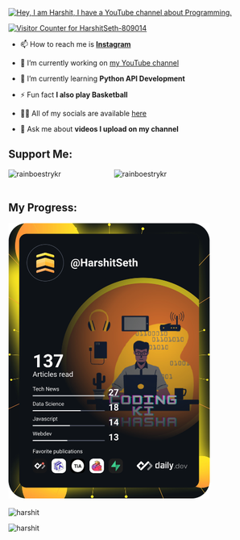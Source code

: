 [![Hey, I am Harshit, I have a YouTube channel about Programming.](https://pimp-my-readme.webapp.io/pimp-my-readme/wavy-banner?subtitle=I%20have%20a%20YouTube%20channel%20about%20Programming.&title=Hey%2C%20I%20am%20Harshit)](https://bit.ly/33XPWSS)

[![Visitor Counter for HarshitSeth-809014](https://pimp-my-readme.webapp.io/pimp-my-readme/visitor-counter?page=HarshitSeth-809014)](https://pimp-my-readme.webapp.io)

- 📫 How to reach me is **[Instagram](https://bit.ly/3FYEtj8)**

- 🔭 I’m currently working on [my YouTube channel](https://bit.ly/33XPWSS)

- 🌱 I’m currently learning **Python API Development**

- ⚡ Fun fact **I also play Basketball**

- 👨‍💻 All of my socials are available [here](https://ayo.so/abhiraj)

- 💬 Ask me about **videos I upload on my channel**

## Support Me:
<p><a href="https://www.buymeacoffee.com/codingkibhasha"> <img align="left" src="https://cdn.buymeacoffee.com/buttons/v2/default-yellow.png" height="50" width="210" alt="rainboestrykr" /></a></p>
<p><a href="https://www.patreon.com/codingkibhasha"> <img align="left" src="https://c5.patreon.com/external/logo/become_a_patron_button.png" height="50" width="210" alt="rainboestrykr" /></a></p>
<br/><br/>

## My Progress:
<a href="https://app.daily.dev/HarshitSeth"><img src="https://github.com/HarshitSeth-809014/HarshitSeth-809014/blob/main/devcard.svg" width="400" alt="Harshit Seth's Dev Card"/></a><br />

<p><img align="center" src="https://github-readme-stats.vercel.app/api/top-langs?username=HarshitSeth-809014&show_icons=true&locale=en&bg_color=45,D96E30,F2AC29&title_color=000000&text_color=FFFFFF" alt="harshit" /></p>
<p><img src="https://github-readme-stats.vercel.app/api?username=HarshitSeth-809014&show_icons=true&locale=en&bg_color=45,D96E30,F2AC29&title_color=000000&text_color=36373D&icon_color=FFFFFF" alt="harshit" /></p>
